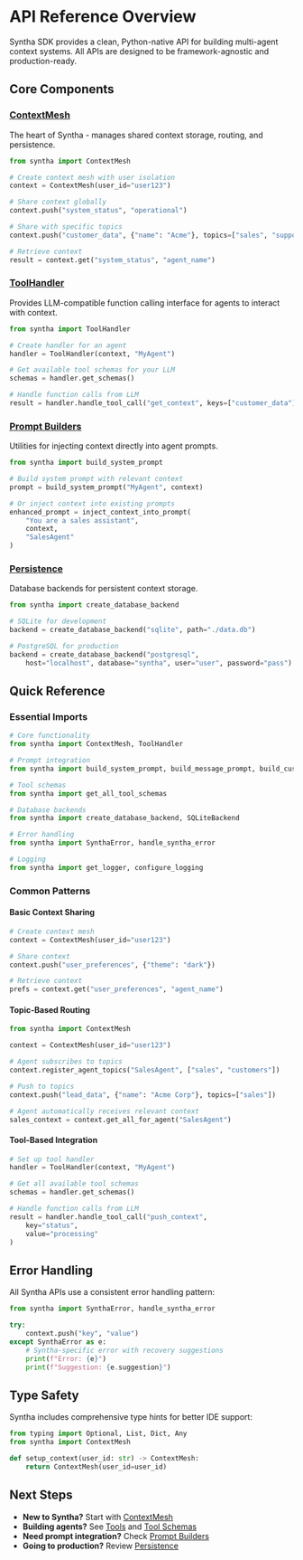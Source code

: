 # API Reference Overview

Syntha SDK provides a clean, Python-native API for building multi-agent context systems. All APIs are designed to be framework-agnostic and production-ready.

## Core Components

### [ContextMesh](context-mesh.md)
The heart of Syntha - manages shared context storage, routing, and persistence.

```python
from syntha import ContextMesh

# Create context mesh with user isolation
context = ContextMesh(user_id="user123")

# Share context globally
context.push("system_status", "operational")

# Share with specific topics
context.push("customer_data", {"name": "Acme"}, topics=["sales", "support"])

# Retrieve context
result = context.get("system_status", "agent_name")
```

### [ToolHandler](tools.md)
Provides LLM-compatible function calling interface for agents to interact with context.

```python
from syntha import ToolHandler

# Create handler for an agent
handler = ToolHandler(context, "MyAgent")

# Get available tool schemas for your LLM
schemas = handler.get_schemas()

# Handle function calls from LLM
result = handler.handle_tool_call("get_context", keys=["customer_data"])
```

### [Prompt Builders](prompts.md)
Utilities for injecting context directly into agent prompts.

```python
from syntha import build_system_prompt

# Build system prompt with relevant context
prompt = build_system_prompt("MyAgent", context)

# Or inject context into existing prompts
enhanced_prompt = inject_context_into_prompt(
    "You are a sales assistant", 
    context, 
    "SalesAgent"
)
```

### [Persistence](persistence.md)
Database backends for persistent context storage.

```python
from syntha import create_database_backend

# SQLite for development
backend = create_database_backend("sqlite", path="./data.db")

# PostgreSQL for production
backend = create_database_backend("postgresql", 
    host="localhost", database="syntha", user="user", password="pass")
```

## Quick Reference

### Essential Imports

```python
# Core functionality
from syntha import ContextMesh, ToolHandler

# Prompt integration
from syntha import build_system_prompt, build_message_prompt, build_custom_prompt, inject_context_into_prompt

# Tool schemas
from syntha import get_all_tool_schemas

# Database backends
from syntha import create_database_backend, SQLiteBackend

# Error handling
from syntha import SynthaError, handle_syntha_error

# Logging
from syntha import get_logger, configure_logging
```

### Common Patterns

#### Basic Context Sharing
```python
# Create context mesh
context = ContextMesh(user_id="user123")

# Share context
context.push("user_preferences", {"theme": "dark"})

# Retrieve context
prefs = context.get("user_preferences", "agent_name")
```

#### Topic-Based Routing
```python
from syntha import ContextMesh

context = ContextMesh(user_id="user123")

# Agent subscribes to topics
context.register_agent_topics("SalesAgent", ["sales", "customers"])

# Push to topics
context.push("lead_data", {"name": "Acme Corp"}, topics=["sales"])

# Agent automatically receives relevant context
sales_context = context.get_all_for_agent("SalesAgent")
```

#### Tool-Based Integration
```python
# Set up tool handler
handler = ToolHandler(context, "MyAgent")

# Get all available tool schemas
schemas = handler.get_schemas()

# Handle function calls from LLM
result = handler.handle_tool_call("push_context", 
    key="status", 
    value="processing"
)
```

## Error Handling

All Syntha APIs use a consistent error handling pattern:

```python
from syntha import SynthaError, handle_syntha_error

try:
    context.push("key", "value")
except SynthaError as e:
    # Syntha-specific error with recovery suggestions
    print(f"Error: {e}")
    print(f"Suggestion: {e.suggestion}")
```

## Type Safety

Syntha includes comprehensive type hints for better IDE support:

```python
from typing import Optional, List, Dict, Any
from syntha import ContextMesh

def setup_context(user_id: str) -> ContextMesh:
    return ContextMesh(user_id=user_id)
```

## Next Steps

- **New to Syntha?** Start with [ContextMesh](context-mesh.md)
- **Building agents?** See [Tools](tools.md) and [Tool Schemas](schemas.md)
- **Need prompt integration?** Check [Prompt Builders](prompts.md)
- **Going to production?** Review [Persistence](persistence.md)